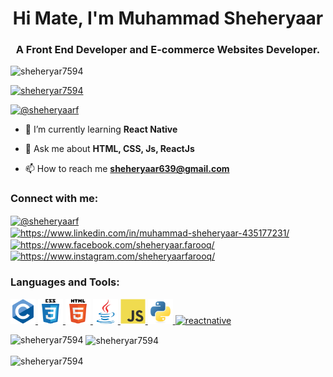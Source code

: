 <h1 align="center">Hi Mate, I'm Muhammad Sheheryaar</h1>
<h3 align="center">A Front End Developer and E-commerce Websites Developer.</h3>

<p align="left"> <img src="https://komarev.com/ghpvc/?username=sheheryar7594&label=Profile%20views&color=0e75b6&style=flat" alt="sheheryar7594" /> </p>

<p align="left"> <a href="https://github.com/ryo-ma/github-profile-trophy"><img src="https://github-profile-trophy.vercel.app/?username=sheheryar7594" alt="sheheryar7594" /></a> </p>

<p align="left"> <a href="https://twitter.com/@sheheryaarf" target="blank"><img src="https://img.shields.io/twitter/follow/@sheheryaarf?logo=twitter&style=for-the-badge" alt="@sheheryaarf" /></a> </p>

- 🌱 I’m currently learning **React Native**

- 💬 Ask me about **HTML, CSS, Js, ReactJs**

- 📫 How to reach me **sheheryaar639@gmail.com**

<h3 align="left">Connect with me:</h3>
<p align="left">
<a href="https://twitter.com/@sheheryaarf" target="blank"><img align="center" src="https://raw.githubusercontent.com/rahuldkjain/github-profile-readme-generator/master/src/images/icons/Social/twitter.svg" alt="@sheheryaarf" height="30" width="40" /></a>
<a href="https://linkedin.com/in/https://www.linkedin.com/in/muhammad-sheheryaar-435177231/" target="blank"><img align="center" src="https://raw.githubusercontent.com/rahuldkjain/github-profile-readme-generator/master/src/images/icons/Social/linked-in-alt.svg" alt="https://www.linkedin.com/in/muhammad-sheheryaar-435177231/" height="30" width="40" /></a>
<a href="https://fb.com/https://www.facebook.com/sheheryaar.farooq/" target="blank"><img align="center" src="https://raw.githubusercontent.com/rahuldkjain/github-profile-readme-generator/master/src/images/icons/Social/facebook.svg" alt="https://www.facebook.com/sheheryaar.farooq/" height="30" width="40" /></a>
<a href="https://instagram.com/https://www.instagram.com/sheheryaarfarooq/" target="blank"><img align="center" src="https://raw.githubusercontent.com/rahuldkjain/github-profile-readme-generator/master/src/images/icons/Social/instagram.svg" alt="https://www.instagram.com/sheheryaarfarooq/" height="30" width="40" /></a>
</p>

<h3 align="left">Languages and Tools:</h3>
<p align="left"> <a href="https://www.cprogramming.com/" target="_blank" rel="noreferrer"> <img src="https://raw.githubusercontent.com/devicons/devicon/master/icons/c/c-original.svg" alt="c" width="40" height="40"/> </a> <a href="https://www.w3schools.com/css/" target="_blank" rel="noreferrer"> <img src="https://raw.githubusercontent.com/devicons/devicon/master/icons/css3/css3-original-wordmark.svg" alt="css3" width="40" height="40"/> </a> <a href="https://www.w3.org/html/" target="_blank" rel="noreferrer"> <img src="https://raw.githubusercontent.com/devicons/devicon/master/icons/html5/html5-original-wordmark.svg" alt="html5" width="40" height="40"/> </a> <a href="https://www.java.com" target="_blank" rel="noreferrer"> <img src="https://raw.githubusercontent.com/devicons/devicon/master/icons/java/java-original.svg" alt="java" width="40" height="40"/> </a> <a href="https://developer.mozilla.org/en-US/docs/Web/JavaScript" target="_blank" rel="noreferrer"> <img src="https://raw.githubusercontent.com/devicons/devicon/master/icons/javascript/javascript-original.svg" alt="javascript" width="40" height="40"/> </a> <a href="https://www.python.org" target="_blank" rel="noreferrer"> <img src="https://raw.githubusercontent.com/devicons/devicon/master/icons/python/python-original.svg" alt="python" width="40" height="40"/> </a> <a href="https://reactnative.dev/" target="_blank" rel="noreferrer"> <img src="https://reactnative.dev/img/header_logo.svg" alt="reactnative" width="40" height="40"/> </a> </p>

<p><img align="left" src="https://github-readme-stats.vercel.app/api/top-langs?username=sheheryar7594&show_icons=true&locale=en&layout=compact" alt="sheheryar7594" /></p>

<p>&nbsp;<img align="center" src="https://github-readme-stats.vercel.app/api?username=sheheryar7594&show_icons=true&locale=en" alt="sheheryar7594" /></p>

<p><img align="center" src="https://github-readme-streak-stats.herokuapp.com/?user=sheheryar7594&" alt="sheheryar7594" /></p>
